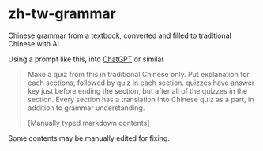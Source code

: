 # zh-tw-grammar

Chinese grammar from a textbook, converted and filled to traditional Chinese with AI.

Using a prompt like this, into [ChatGPT](https://chat.openai.com/) or similar

> Make a quiz from this in traditional Chinese only. Put explanation for each sections, followed by quiz in each section. quizzes have answer key just before ending the section, but after all of the quizzes in the section. Every section has a translation into Chinese quiz as a part, in addition to grammar understanding.
>
> [Manually typed markdown contents]

Some contents may be manually edited for fixing.
